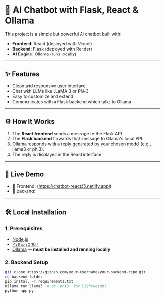 # 🤖 AI Chatbot with Flask, React & Ollama

This project is a simple but powerful AI chatbot built with:
- **Frontend**: React (deployed with Vercel)
- **Backend**: Flask (deployed with Render)
- **AI Engine**: Ollama (runs locally)

---

## ✨ Features

- Clean and responsive user interface
- Chat with LLMs like LLaMA 3 or Phi-3
- Easy to customize and extend
- Communicates with a Flask backend which talks to Ollama

---

## ⚙️ How It Works

1. The **React frontend** sends a message to the Flask API.
2. The **Flask backend** forwards that message to Ollama's local API.
3. Ollama responds with a reply generated by your chosen model (e.g., llama3 or phi3).
4. The reply is displayed in the React interface.

---

## 🚀 Live Demo

- 🔗 Frontend: (https://chatbot-react25.netlify.app/)
- 🔗 Backend: 
---

## 🛠️ Local Installation

### 1. Prerequisites

- [Node.js](https://nodejs.org/)
- [Python 3.10+](https://www.python.org/)
- [Ollama](https://ollama.com/) — **must be installed and running locally**

### 2. Backend Setup

```bash
git clone https://github.com/your-username/your-backend-repo.git
cd backend-folder
pip install -r requirements.txt
ollama run llama3  # or `phi3` for lightweight
python app.py
